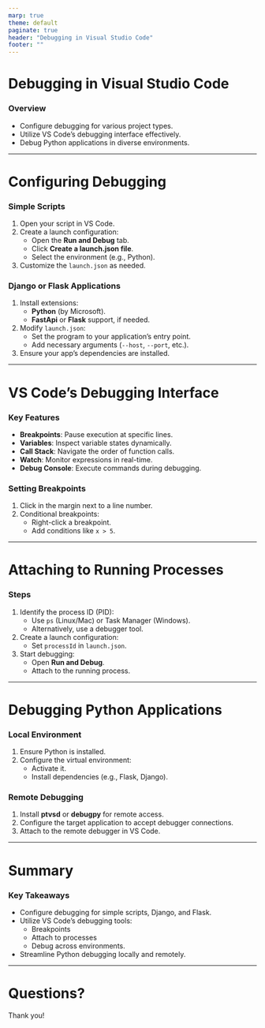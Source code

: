 ```yaml
---
marp: true
theme: default
paginate: true
header: "Debugging in Visual Studio Code"
footer: ""
---
```


# Debugging in Visual Studio Code

### Overview
- Configure debugging for various project types.
- Utilize VS Code’s debugging interface effectively.
- Debug Python applications in diverse environments.

---

# Configuring Debugging

### Simple Scripts
1. Open your script in VS Code.
2. Create a launch configuration:
   - Open the **Run and Debug** tab.
   - Click **Create a launch.json file**.
   - Select the environment (e.g., Python).
3. Customize the `launch.json` as needed.

### Django or Flask Applications
1. Install extensions:
   - **Python** (by Microsoft).
   - **FastApi** or **Flask** support, if needed.
2. Modify `launch.json`:
   - Set the program to your application’s entry point.
   - Add necessary arguments (`--host`, `--port`, etc.).
3. Ensure your app’s dependencies are installed.

---

# VS Code’s Debugging Interface

### Key Features
- **Breakpoints**: Pause execution at specific lines.
- **Variables**: Inspect variable states dynamically.
- **Call Stack**: Navigate the order of function calls.
- **Watch**: Monitor expressions in real-time.
- **Debug Console**: Execute commands during debugging.

### Setting Breakpoints
1. Click in the margin next to a line number.
2. Conditional breakpoints:
   - Right-click a breakpoint.
   - Add conditions like `x > 5`.

---

# Attaching to Running Processes

### Steps
1. Identify the process ID (PID):
   - Use `ps` (Linux/Mac) or Task Manager (Windows).
   - Alternatively, use a debugger tool.
2. Create a launch configuration:
   - Set `processId` in `launch.json`.
3. Start debugging:
   - Open **Run and Debug**.
   - Attach to the running process.

---

# Debugging Python Applications

### Local Environment
1. Ensure Python is installed.
2. Configure the virtual environment:
   - Activate it.
   - Install dependencies (e.g., Flask, Django).

### Remote Debugging
1. Install **ptvsd** or **debugpy** for remote access.
2. Configure the target application to accept debugger connections.
3. Attach to the remote debugger in VS Code.

---

# Summary

### Key Takeaways
- Configure debugging for simple scripts, Django, and Flask.
- Utilize VS Code’s debugging tools:
  - Breakpoints
  - Attach to processes
  - Debug across environments.
- Streamline Python debugging locally and remotely.

---

# Questions?

Thank you!

